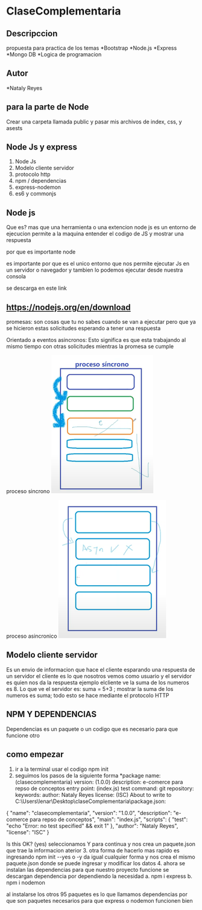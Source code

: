 # ClaseComplementaria

## Descripccion
propuesta para practica de los temas 
*Bootstrap
*Node.js
*Express
*Mongo DB
*Logica de programacion 

## Autor 

*Nataly Reyes

## para la parte de Node 

Crear una carpeta llamada public y pasar mis archivos de index, css, y asests

## Node Js y express
1. Node Js 
2. Modelo cliente servidor  
3. protocolo http
4. npm / dependencias 
5. express-nodemon 
6. es6 y commonjs


## Node js
Que es?
mas que una herramienta o una extencion node js es un entorno de ejecucion permite a la maquina entender el codigo de JS y mostrar una respuesta

por que es importante node

es importante por que es el unico entorno que nos permite ejecutar Js en un servidor o navegador y tambien lo podemos ejecutar desde nuestra consola

se descarga en este link
 ## https://nodejs.org/en/download

promesas: son cosas que tu no sabes cuando se van a ejecutar pero que ya se hicieron estas solicitudes esperando a tener una respuesta

Orientado a eventos asincronos: Esto significa es que esta trabajando al mismo tiempo con otras solicitudes mientras la promesa se cumple

proceso sincrono
![En el proceso sincronico va de uno en uno si uno esta fallando llega hasta ese punto y no continua con los demas](image-1.png)

proceso asincronico
![En el proceso asincronico si algun paquete o parte de mi codigo falla el saltara al siguiente proceso mientras el anterior responde o hasta terminar todos los procesos y vuelve a buscar el que falta ](image-2.png)

## Modelo cliente servidor

Es un envio de informacion que hace el cliente esparando una respuesta de un servidor el cliente es lo que nosotros vemos como usuario y el servidor es quien nos da la respuesta ejemplo elcliente ve la suma de los numeros es 8. Lo que ve el servidor es: 
suma = 5+3 ; 
mostrar la suma de los numeros es suma;
todo esto se hace mediante el protocolo HTTP 

## NPM Y DEPENDENCIAS

Dependencias es un paquete o un codigo que es necesario para que funcione otro 

## como empezar
1. ir a la terminal usar el codigo npm init 
2. seguimos los pasos de la siguiente forma 
*package name: (clasecomplementaria)
version: (1.0.0)
description: e-comerce para repso de conceptos
entry point: (index.js)
test command:
git repository:
keywords:
author: Nataly Reyes 
license: (ISC)
About to write to C:\Users\lenar\Desktop\claseComplementaria\package.json:

{
  "name": "clasecomplementaria",
  "version": "1.0.0",
  "description": "e-comerce para repso de conceptos",
  "main": "index.js",
  "scripts": {
    "test": "echo \"Error: no test specified\" && exit 1"
  },
  "author": "Nataly Reyes",
  "license": "ISC"
}


Is this OK? (yes) seleccionamos Y para continua y nos crea un paquete.json que trae la informacion aterior
3. otra forma de hacerlo mas rapido es ingresando npm init --yes  o -y da igual cualquier forma y nos crea el mismo paquete.json donde se puede ingresar y modificar los datos 
4. ahora se instalan las dependencias para que nuestro proyecto funcione se descargan dependencia por dependiendo la necesidad
 a. npm i express
 b. npm i nodemon

 al instalarse los otros 95 paquetes es lo que llamamos dependencias por que son paquetes necesarios para que express o nodemon funcionen bien 








